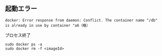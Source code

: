 ## 起動エラー
```
docker: Error response from daemon: Conflict. The container name "/db" is already in use by container "a6（略）
```
プロセス終了
```
sudo docker ps -a
sudo docker rm -f <imageId>
```
